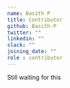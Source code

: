 ```yaml
---
name: Basith P
title: Contributor
github: Basith-P
twitter: ""
linkedin: ""
slack: ""
joining_date: ""
role : contributor
---
```


Still waiting for this
